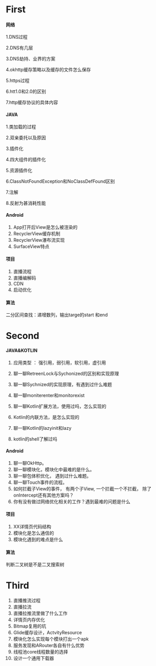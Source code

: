 # First



#### 网络

1.DNS过程

2.DNS有几层

3.DNS劫持、业界的方案

4.okhttp缓存策略以及缓存的文件怎么保存

5.https过程

6.htt1.0和2.0的区别

7.http缓存协议的具体内容



#### JAVA

1.类加载的过程

2.双亲委托以及原因

3.插件化

4.四大组件的插件化

5.资源插件化

6.ClassNotFoundException和NoClassDefFound区别

7.注解

8.反射为甚消耗性能



#### Android

1. App打开后View是怎么被渲染的
2. RecyclerView缓存机制
3. RecyclerView瀑布流实现
4. SurfaceView特点



#### 项目

1. 直播流程
2. 直播编解码
3. CDN
4. 启动优化



#### 算法

二分区间查找：递增数列，输出targe的start 和end





# Second



#### JAVA&KOTLIN

1. 应用类型 ： 强引用，弱引用，软引用，虚引用

2. 聊一聊RetreenLock与Sychonized的区别和实现原理

3. 聊一聊Sychnized的实现原理，有遇到过什么难题

4. 聊一聊moniterenter和monitorexist

5. 聊一聊Kotlin扩展方法，使用过吗，怎么实现的

6. Kotlin的内联方法，是怎么实现的

7. 聊一聊Kotlin的lazyinit和lazy

8. kotlin的shell了解过吗

   





#### Android

1. 聊一聊OkHttp。
2. 聊一聊模块化，模块化中最难的是什么。
3. 聊一聊包体积优化， 遇到过什么难题。
4. 聊一聊Touch事件的流程。
5. 如何拦截子View的事件， 有两个子View, 一个拦截一个不拦截， 除了onIntercept还有其他方案吗？
6. 你有没有做过网络优化相关的工作？遇到最难的问题是什么



#### 项目

1. XX详情页代码结构
2. 模块化是怎么通信的
3. 模块化遇到的难点是什么



#### 算法

判断二叉树是不是二叉搜索树





# Third

1. 直播推流过程
2. 直播拉流
3. 直播拉推流里做了什么工作
4. 详情页内存优化
5. Bitmap复用的坑
6. Glide缓存设计，ActvityResource
7. 模块化怎么实现每个模块打出一个apk
8. 服务发现和ARouter各自有什么优势
9. 线程池core线程数量的选择
10. 设计一个通用下载器

